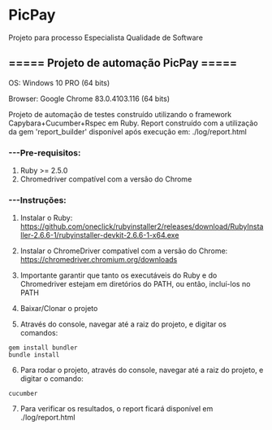 # PicPay
Projeto para processo Especialista Qualidade de Software

## ===== Projeto de automação PicPay =====

OS: Windows 10 PRO (64 bits)

Browser: Google Chrome 83.0.4103.116 (64 bits)

Projeto de automação de testes construído utilizando o framework Capybara+Cucumber+Rspec em Ruby.
Report construído com a utilização da gem 'report_builder' disponível após execução em: ./log/report.html


### ---Pre-requisitos: 
1) Ruby >= 2.5.0
2) Chromedriver compatível com a versão do Chrome


### ---Instruções:
1) Instalar o Ruby: https://github.com/oneclick/rubyinstaller2/releases/download/RubyInstaller-2.6.6-1/rubyinstaller-devkit-2.6.6-1-x64.exe

2) Instalar o ChromeDriver compatível com a versão do Chrome: https://chromedriver.chromium.org/downloads

3) Importante garantir que tanto os executáveis do Ruby e do Chromedriver estejam em diretórios do PATH, ou então, incluí-los no PATH

4) Baixar/Clonar o projeto

5) Através do console, navegar até a raiz do projeto, e digitar os comandos:
```
gem install bundler
bundle install
```

6) Para rodar o projeto, através do console, navegar até a raiz do projeto, e digitar o comando:
```
cucumber
```

7) Para verificar os resultados, o report ficará disponível em ./log/report.html
